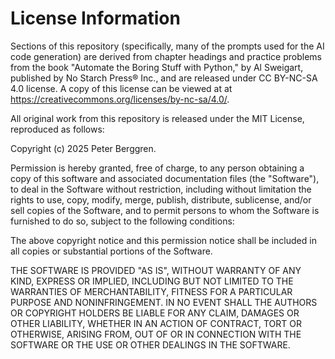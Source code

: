 # License Information

Sections of this repository (specifically, many of the prompts used for the AI code generation) are derived from chapter headings and practice problems from the book "Automate the Boring Stuff with Python," by Al Sweigart, published by No Starch Press® Inc., and are released under CC BY-NC-SA 4.0 license. A copy of this license can be viewed at at https://creativecommons.org/licenses/by-nc-sa/4.0/.

All original work from this repository is released under the MIT License, reproduced as follows:

Copyright (c) 2025 Peter Berggren.

Permission is hereby granted, free of charge, to any person obtaining a copy of this software and associated documentation files (the "Software"), to deal in the Software without restriction, including without limitation the rights to use, copy, modify, merge, publish, distribute, sublicense, and/or sell copies of the Software, and to permit persons to whom the Software is furnished to do so, subject to the following conditions:

The above copyright notice and this permission notice shall be included in all copies or substantial portions of the Software.

THE SOFTWARE IS PROVIDED "AS IS", WITHOUT WARRANTY OF ANY KIND, EXPRESS OR IMPLIED, INCLUDING BUT NOT LIMITED TO THE WARRANTIES OF MERCHANTABILITY, FITNESS FOR A PARTICULAR PURPOSE AND NONINFRINGEMENT. IN NO EVENT SHALL THE AUTHORS OR COPYRIGHT HOLDERS BE LIABLE FOR ANY CLAIM, DAMAGES OR OTHER LIABILITY, WHETHER IN AN ACTION OF CONTRACT, TORT OR OTHERWISE, ARISING FROM, OUT OF OR IN CONNECTION WITH THE SOFTWARE OR THE USE OR OTHER DEALINGS IN THE SOFTWARE.